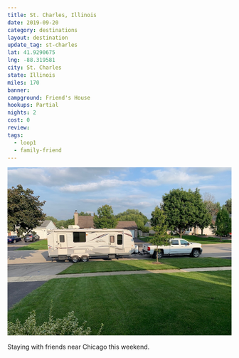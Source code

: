 ```yaml
---
title: St. Charles, Illinois
date: 2019-09-20
category: destinations
layout: destination
update_tag: st-charles
lat: 41.9290675 
lng: -88.319581
city: St. Charles
state: Illinois
miles: 170
banner: 
campground: Friend's House
hookups: Partial
nights: 2
cost: 0
review:
tags:
  - loop1
  - family-friend
---
```


<img src="/assets/img/destinations/illinois/st-charles.jpg">
<p class="text-center">Staying with friends near Chicago this weekend.</p>

